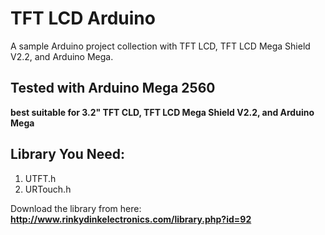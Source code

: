 # TFT LCD Arduino
A sample Arduino project collection with TFT LCD, TFT LCD Mega Shield V2.2, and Arduino Mega.

<h2>Tested with Arduino Mega 2560</h2>
<strong>best suitable for 3.2" TFT CLD, TFT LCD Mega Shield V2.2, and Arduino Mega</strong><br/>

<h2>Library You Need:</h2>
<ol>
  <li>UTFT.h</li>
  <li>URTouch.h</li>
</ol>

Download the library from here: <a href="http://www.rinkydinkelectronics.com/library.php?id=92"><strong>http://www.rinkydinkelectronics.com/library.php?id=92</strong></a>
